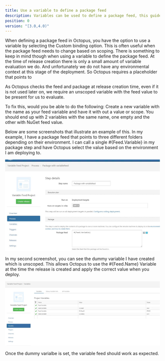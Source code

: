```yaml
---
title: Use a variable to define a package feed
description: Variables can be used to define a package feed, this guide will show you how.
position: 0
version: "[3.0,4.0)"
---
```


When defining a package feed in Octopus, you have the option to use a variable by selecting the Custom binding option. This is often useful when the package feed needs to change based on scoping. There is something to keep in mind though when using a variable to define the package feed. At the time of release creation there is only a small amount of variable evaluation we do. And unfortunately we do not have any environmental context at this stage of the deployment. So Octopus requires a placeholder that points to

As Octopus checks the feed and package at release creation time, even if it is not used later on, we require an unscoped variable with the feed value to be present for us to evaluate.

To fix this, would you be able to do the following:
Create a new variable with the name as your feed variable and have it with out a value or scope. You should end up with 2 variables with the same name, one empty and the other with NuGet feed value.

Below are some screenshots that illustrate an example of this. In my example, I have a package feed that points to three different folders depending on their environment. I can call a single #{Feed.Variable} in my package step and have Octopus select the value based on the environment I am deploying to. 

![Defining the feed value as a variable on the package step](process.JPG)

In my second screenshot, you can see the dummy variable I have created which is unscoped. This allows Octopus to use the #{Feed.Name} Variable at the time the release is created and apply the correct value when you deploy.

![Defining an unscoped dummy variable in the project variables with out a scope](variable.JPG)

Once the dummy varialbe is set, the variable feed should work as expected.
